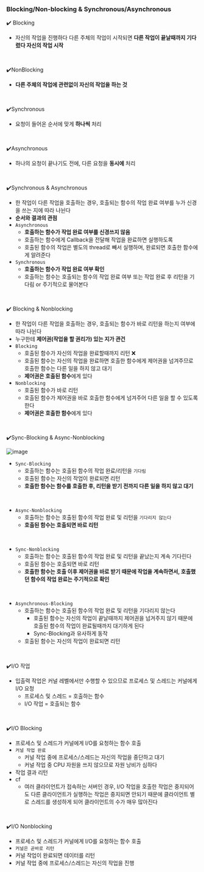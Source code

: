 ### Blocking/Non-blocking & Synchronous/Asynchronous

:heavy_check_mark: Blocking

- 자신의 작업을 진행하다 다른 주체의 작업이 시작되면 **다른 작업이 끝날때까지 기다렸다 자신의 작업 시작**

<br>

:heavy_check_mark:NonBlocking

- **다른 주체의 작업에 관련없이 자신의 작업을 하는 것**

<br>

:heavy_check_mark:Synchronous

- 요청이 들어온 순서에 맞게 **하나씩** 처리

<br>

:heavy_check_mark:Asynchronous

- 하나의 요청이 끝나기도 전에, 다른 요청을 **동시에** 처리

<br>

:heavy_check_mark:Synchronous & Asynchronous

-  한 작업이 다른 작업을 호출하는 경우, 호출되는 함수의 작업 완료 여부를 누가 신경을 쓰는 지에 따라 나뉜다
- **순서와 결과의 관점**
- `Asynchronous`
  - **호출하는 함수가 작업 완료 여부를 신경쓰지 않음**
  - 호출하는 함수에게 Callback을 전달해 작업을 완료하면 실행하도록
  - 호출된 함수의 작업은 별도의 thread로 빼서 실행하며, 완료되면 호출한 함수에게 알려준다
- `Synchronous`
  - **호출하는 함수가 작업 완료 여부 확인**
  - 호출하는 함수는 호출되는 함수의 작업 완료 여부 또는 작업 완료 후 리턴을 기다림 or 주기적으로 물어본다

<br>

:heavy_check_mark: Blocking & Nonblocking

- 한 작업이 다른 작업을 호출하는 경우, 호출되는 함수가 바로 리턴을 하는지 여부에 따라 나뉜다
- 누구한테 **제어권(작업을 할 권리가) 있는 지가 관건**
- `Blocking`
  - 호출된 함수가 자신의 작업을 완료할때까지 리턴 :x:
  - 호출된 함수는 자신의 작업을 완료하면 호출한 함수에게 제어권을 넘겨주므로 호출한 함수는 다른 일을 하지 않고 대기
  - **제어권은 호출된 함수**에게 있다
- `Nonblocking`
  - 호출된 함수가 바로 리턴
  - 호출된 함수가 제어권을 바로 호출한 함수에게 넘겨주어 다른 일을 할 수 있도록 한다
  - **제어권은 호출한 함수**에게 있다

<br>

:heavy_check_mark:Sync-Blocking & Async-Nonblocking

![image](https://user-images.githubusercontent.com/43842108/219051913-a7a66773-4397-49a1-a3a3-ff0b0f2feb10.png)

- `Sync-Blocking`
  - 호출하는 함수는 호출된 함수의 작업 완료/리턴을 `기다림`
  - 호출된 함수는 자신의 작업이 완료되면 리턴
  - **호출한 함수는 함수를 호출한 후, 리턴을 받기 전까지 다른 일을 하지 않고 대기**

<br>

- `Async-Nonblocking`
  - 호출하는 함수는 호출된 함수의 작업 완료 및 리턴을 `기다리지 않는다`
  - **호출된 함수는 호출되면 바로 리턴**

<br>

- `Sync-Nonblocking`
  - 호출하는 함수는 호출된 함수의 작업 완료 및 리턴을 끝났는지 계속 기다린다
  - 호출된 함수는 호출되면 바로 리턴
  - **호출한 함수는 호출 이후 제어권을 바로 받기 때문에 작업을 계속하면서, 호출했던 함수의 작업 완료는 주기적으로 확인**

<br>

- `Asynchronous-Blocking`
  - 호출하는 함수는 호출된 함수의 작업 완료 및 리턴을 기다리지 않는다
    - 호출된 함수는 자신의 작업이 끝날때까지 제어권을 넘겨주지 않기 때문에 호출된 함수의 작업이 완료될때까지 대기하게 된다
    - Sync-Blocking과 유사하게 동작
  - 호출된 함수는 자신의 작업이 완료되면 리턴

<br>

:heavy_check_mark:I/O 작업

- 입출력 작업은 커널 레벨에서만 수행할 수 있으므로 프로세스 및 스레드는 커널에게 I/O 요청
  - 프로세스 및 스레드 = 호출하는 함수
  - I/O 작업 = 호출되는 함수

<br>

:heavy_check_mark:I/O Blocking

- 프로세스 및 스레드가 커널에게 I/O를 요청하는 함수 호출
- `커널 작업 완료`
  - 커널 작업 중에 프로세스/스레드는 자신의 작업을 중단하고 대기
  - 커널 작업 중 CPU 자원을 쓰지 않으므로 자원 낭비가 심하다
- 작업 결과 리턴
- cf
  - 여러 클라이언트가 접속하는 서버인 경우, I/O 작업을 호출한 작업은 중지되어도 다른 클라이언트가 실행하는 작업은 중지되면 안되기 때문에 클라이언트 별로 스레드를 생성하게 되어 클라이언트의 수가 매우 많아진다

<br>

:heavy_check_mark:I/O Nonblocking

- 프로세스 및 스레드가 커널에게 I/O를 요청하는 함수 호출
- `커널은 곧바로 리턴`
- 커널 작업이 완료되면 데이터를 리턴
- 커널 작업 중에 프로세스/스레드는 자신의 작업을 진행
